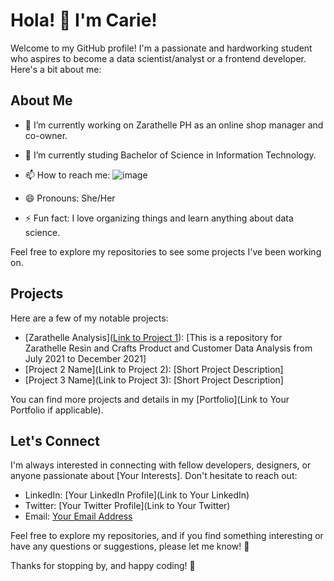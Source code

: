 # Hola! 👋 I'm Carie!

Welcome to my GitHub profile! I'm a passionate and hardworking student who aspires to become a data scientist/analyst or a frontend developer.
Here's a bit about me:

## About Me

- 🔭 I’m currently working on Zarathelle PH as an online shop manager and co-owner.
- 🌱 I’m currently studing Bachelor of Science in Information Technology.
- 📫 How to reach me: ![image](https://github.com/carieeeh/carieeeh/assets/118446111/d198cbfd-3cc9-461f-9877-1395f7815d9f)

- 😄 Pronouns: She/Her
- ⚡ Fun fact: I love organizing things and learn anything about data science.


Feel free to explore my repositories to see some projects I've been working on. 

## Projects

Here are a few of my notable projects:

- [Zarathelle Analysis]([Link to Project 1](https://github.com/carieeeh/zarathelle-analysis)): [This is a repository for Zarathelle Resin and Crafts Product and Customer Data Analysis from July 2021 to December 2021]
- [Project 2 Name](Link to Project 2): [Short Project Description]
- [Project 3 Name](Link to Project 3): [Short Project Description]

You can find more projects and details in my [Portfolio](Link to Your Portfolio if applicable).

## Let's Connect

I'm always interested in connecting with fellow developers, designers, or anyone passionate about [Your Interests]. Don't hesitate to reach out:

- LinkedIn: [Your LinkedIn Profile](Link to Your LinkedIn)
- Twitter: [Your Twitter Profile](Link to Your Twitter)
- Email: [Your Email Address](mailto:youremail@example.com)

Feel free to explore my repositories, and if you find something interesting or have any questions or suggestions, please let me know! 🚀

Thanks for stopping by, and happy coding! 🌟
